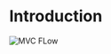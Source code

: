 # Introduction
![MVC FLow](https://1.bp.blogspot.com/-RVL0JuB2HpM/X4ReJvZIgAI/AAAAAAAAMgQ/kKHt7Fk_ooQfCAWU8utDWSqCzJRVwLwKgCNcBGAsYHQ/s795/Screen%2BShot%2B2020-10-12%2Bat%2B7.15.18%2BPM.png)

